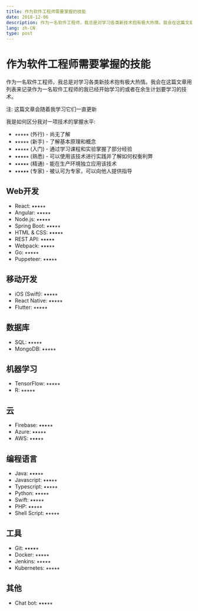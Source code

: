 ```yaml
---
title: 作为软件工程师需要掌握的技能
date: 2018-12-06
description: 作为一名软件工程师，我总是对学习各类新技术抱有极大热情。我会在这篇文章用列表来记录作为一名软件工程师的我已经开始学习的或者在余生计划要学习的技术。
lang: zh-CN
type: post
---
```


# 作为软件工程师需要掌握的技能

作为一名软件工程师，我总是对学习各类新技术抱有极大热情。我会在这篇文章用列表来记录作为一名软件工程师的我已经开始学习的或者在余生计划要学习的技术。

注: 这篇文章会随着我学习它们一直更新

我是如何区分我对一项技术的掌握水平:

- ⭒⭒⭒⭒⭒ (外行) - 尚无了解
- ⭑⭒⭒⭒⭒ (新手) - 了解基本原理和概念
- ⭑⭑⭒⭒⭒ (入门) - 通过学习课程和实验掌握了部分经验
- ⭑⭑⭑⭒⭒ (熟悉) - 可以使用该技术进行实践并了解如何权衡利弊
- ⭑⭑⭑⭑⭒ (精通) - 能在生产环境独立应用该技术
- ⭑⭑⭑⭑⭑ (专家) - 被认可为专家，可以向他人提供指导

## Web开发

- React: ⭑⭑⭑⭒⭒
- Angular: ⭑⭑⭒⭒⭒
- Node.js: ⭑⭑⭑⭒⭒
- Spring Boot: ⭑⭑⭑⭒⭒
- HTML & CSS: ⭑⭑⭑⭑⭒
- REST API: ⭑⭑⭑⭑⭑
- Webpack: ⭑⭑⭑⭒⭒
- Go: ⭒⭒⭒⭒⭒
- Puppeteer: ⭑⭑⭑⭒⭒

## 移动开发

- iOS (Swift): ⭑⭑⭒⭒⭒
- React Native: ⭑⭑⭒⭒⭒
- Flutter: ⭒⭒⭒⭒⭒

## 数据库

- SQL: ⭑⭒⭒⭒⭒
- MongoDB: ⭑⭒⭒⭒⭒

## 机器学习

- TensorFlow: ⭒⭒⭒⭒⭒
- R: ⭒⭒⭒⭒⭒

## 云

- Firebase: ⭑⭑⭑⭒⭒
- Azure: ⭑⭑⭒⭒⭒
- AWS: ⭑⭑⭑⭒⭒

## 编程语言

- Java: ⭑⭑⭑⭒⭒
- Javascript: ⭑⭑⭑⭒⭒
- Typescript: ⭑⭑⭒⭒⭒
- Python: ⭑⭑⭒⭒⭒
- Swift: ⭑⭑⭒⭒⭒
- PHP: ⭑⭑⭒⭒⭒
- Shell Script: ⭑⭒⭒⭒⭒

## 工具

- Git: ⭑⭑⭑⭑⭒
- Docker: ⭒⭒⭒⭒⭒
- Jenkins: ⭒⭒⭒⭒⭒
- Kubernetes: ⭒⭒⭒⭒⭒

## 其他

- Chat bot: ⭑⭑⭑⭒⭒
